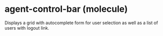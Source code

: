 # agent-control-bar (molecule)

Displays a grid with autocomplete form for user selection as well as a list of users with logout link.